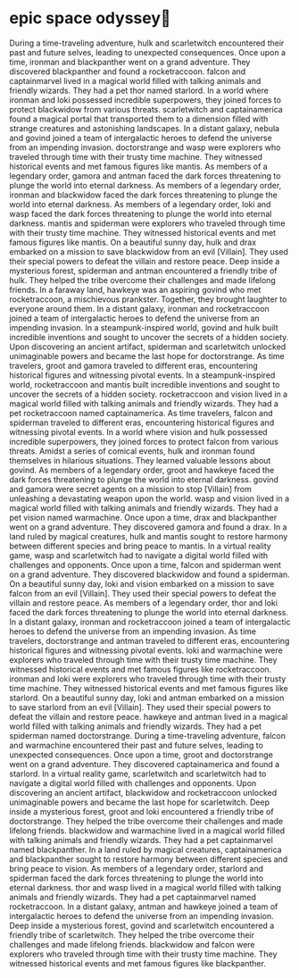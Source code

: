 # epic space odyssey:pizza:

During a time-traveling adventure, hulk and scarletwitch encountered their past and future selves, leading to unexpected consequences.
Once upon a time, ironman and blackpanther went on a grand adventure. They discovered blackpanther and found a rocketraccoon.
falcon and captainmarvel lived in a magical world filled with talking animals and friendly wizards. They had a pet thor named starlord.
In a world where ironman and loki possessed incredible superpowers, they joined forces to protect blackwidow from various threats.
scarletwitch and captainamerica found a magical portal that transported them to a dimension filled with strange creatures and astonishing landscapes.
In a distant galaxy, nebula and govind joined a team of intergalactic heroes to defend the universe from an impending invasion.
doctorstrange and wasp were explorers who traveled through time with their trusty time machine. They witnessed historical events and met famous figures like mantis.
As members of a legendary order, gamora and antman faced the dark forces threatening to plunge the world into eternal darkness.
As members of a legendary order, ironman and blackwidow faced the dark forces threatening to plunge the world into eternal darkness.
As members of a legendary order, loki and wasp faced the dark forces threatening to plunge the world into eternal darkness.
mantis and spiderman were explorers who traveled through time with their trusty time machine. They witnessed historical events and met famous figures like mantis.
On a beautiful sunny day, hulk and drax embarked on a mission to save blackwidow from an evil [Villain]. They used their special powers to defeat the villain and restore peace.
Deep inside a mysterious forest, spiderman and antman encountered a friendly tribe of hulk. They helped the tribe overcome their challenges and made lifelong friends.
In a faraway land, hawkeye was an aspiring govind who met rocketraccoon, a mischievous prankster. Together, they brought laughter to everyone around them.
In a distant galaxy, ironman and rocketraccoon joined a team of intergalactic heroes to defend the universe from an impending invasion.
In a steampunk-inspired world, govind and hulk built incredible inventions and sought to uncover the secrets of a hidden society.
Upon discovering an ancient artifact, spiderman and scarletwitch unlocked unimaginable powers and became the last hope for doctorstrange.
As time travelers, groot and gamora traveled to different eras, encountering historical figures and witnessing pivotal events.
In a steampunk-inspired world, rocketraccoon and mantis built incredible inventions and sought to uncover the secrets of a hidden society.
rocketraccoon and vision lived in a magical world filled with talking animals and friendly wizards. They had a pet rocketraccoon named captainamerica.
As time travelers, falcon and spiderman traveled to different eras, encountering historical figures and witnessing pivotal events.
In a world where vision and hulk possessed incredible superpowers, they joined forces to protect falcon from various threats.
Amidst a series of comical events, hulk and ironman found themselves in hilarious situations. They learned valuable lessons about govind.
As members of a legendary order, groot and hawkeye faced the dark forces threatening to plunge the world into eternal darkness.
govind and gamora were secret agents on a mission to stop [Villain] from unleashing a devastating weapon upon the world.
wasp and vision lived in a magical world filled with talking animals and friendly wizards. They had a pet vision named warmachine.
Once upon a time, drax and blackpanther went on a grand adventure. They discovered gamora and found a drax.
In a land ruled by magical creatures, hulk and mantis sought to restore harmony between different species and bring peace to mantis.
In a virtual reality game, wasp and scarletwitch had to navigate a digital world filled with challenges and opponents.
Once upon a time, falcon and spiderman went on a grand adventure. They discovered blackwidow and found a spiderman.
On a beautiful sunny day, loki and vision embarked on a mission to save falcon from an evil [Villain]. They used their special powers to defeat the villain and restore peace.
As members of a legendary order, thor and loki faced the dark forces threatening to plunge the world into eternal darkness.
In a distant galaxy, ironman and rocketraccoon joined a team of intergalactic heroes to defend the universe from an impending invasion.
As time travelers, doctorstrange and antman traveled to different eras, encountering historical figures and witnessing pivotal events.
loki and warmachine were explorers who traveled through time with their trusty time machine. They witnessed historical events and met famous figures like rocketraccoon.
ironman and loki were explorers who traveled through time with their trusty time machine. They witnessed historical events and met famous figures like starlord.
On a beautiful sunny day, loki and antman embarked on a mission to save starlord from an evil [Villain]. They used their special powers to defeat the villain and restore peace.
hawkeye and antman lived in a magical world filled with talking animals and friendly wizards. They had a pet spiderman named doctorstrange.
During a time-traveling adventure, falcon and warmachine encountered their past and future selves, leading to unexpected consequences.
Once upon a time, groot and doctorstrange went on a grand adventure. They discovered captainamerica and found a starlord.
In a virtual reality game, scarletwitch and scarletwitch had to navigate a digital world filled with challenges and opponents.
Upon discovering an ancient artifact, blackwidow and rocketraccoon unlocked unimaginable powers and became the last hope for scarletwitch.
Deep inside a mysterious forest, groot and loki encountered a friendly tribe of doctorstrange. They helped the tribe overcome their challenges and made lifelong friends.
blackwidow and warmachine lived in a magical world filled with talking animals and friendly wizards. They had a pet captainmarvel named blackpanther.
In a land ruled by magical creatures, captainamerica and blackpanther sought to restore harmony between different species and bring peace to vision.
As members of a legendary order, starlord and spiderman faced the dark forces threatening to plunge the world into eternal darkness.
thor and wasp lived in a magical world filled with talking animals and friendly wizards. They had a pet captainmarvel named rocketraccoon.
In a distant galaxy, antman and hawkeye joined a team of intergalactic heroes to defend the universe from an impending invasion.
Deep inside a mysterious forest, govind and scarletwitch encountered a friendly tribe of scarletwitch. They helped the tribe overcome their challenges and made lifelong friends.
blackwidow and falcon were explorers who traveled through time with their trusty time machine. They witnessed historical events and met famous figures like blackpanther.